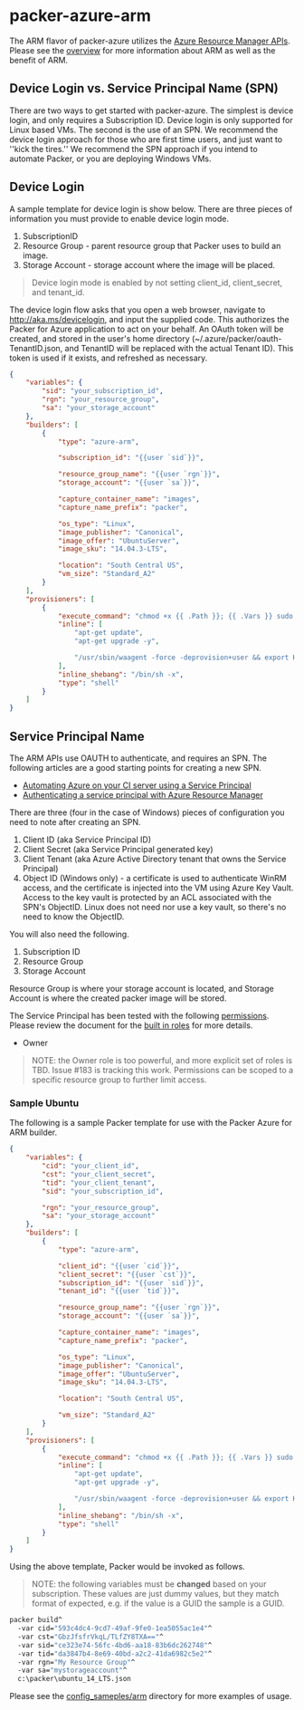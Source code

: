 # packer-azure-arm

The ARM flavor of packer-azure utilizes the
[Azure Resource Manager APIs](https://msdn.microsoft.com/en-us/library/azure/dn790568.aspx).
Please see the
[overview](https://azure.microsoft.com/en-us/documentation/articles/resource-group-overview/)
for more information about ARM as well as the benefit of ARM.

## Device Login vs. Service Principal Name (SPN)

There are two ways to get started with packer-azure.  The simplest is device login, and only requires a Subscription ID.
Device login is only supported for Linux based VMs. The second is the use of an SPN.  We recommend the device login
approach for those who are first time users, and just want to ''kick the tires.''  We recommend the SPN approach if you
intend to automate Packer, or you are deploying Windows VMs.

## Device Login

A sample template for device login is show below.  There are three pieces of information
you must provide to enable device login mode.

 1. SubscriptionID
 1. Resource Group - parent resource group that Packer uses to build an image.
 1. Storage Account - storage account where the image will be placed.

> Device login mode is enabled by not setting client_id, client_secret, and tenant_id.

The device login flow asks that you open a web browser, navigate to http://aka.ms/devicelogin, and input the supplied
code.  This authorizes the Packer for Azure application to act on your behalf. An OAuth token will be created, and
stored in the user's home directory (~/.azure/packer/oauth-TenantID.json, and TenantID will be replaced with the actual
Tenant ID).  This token is used if it exists, and refreshed as necessary.

```json
{
    "variables": {
        "sid": "your_subscription_id",
        "rgn": "your_resource_group",
        "sa": "your_storage_account"
    },
    "builders": [
        {
            "type": "azure-arm",

            "subscription_id": "{{user `sid`}}",

            "resource_group_name": "{{user `rgn`}}",
            "storage_account": "{{user `sa`}}",

            "capture_container_name": "images",
            "capture_name_prefix": "packer",

            "os_type": "Linux",
            "image_publisher": "Canonical",
            "image_offer": "UbuntuServer",
            "image_sku": "14.04.3-LTS",

            "location": "South Central US",
            "vm_size": "Standard_A2"
        }
    ],
    "provisioners": [
        {
            "execute_command": "chmod +x {{ .Path }}; {{ .Vars }} sudo -E sh '{{ .Path }}'",
            "inline": [
                "apt-get update",
                "apt-get upgrade -y",

                "/usr/sbin/waagent -force -deprovision+user && export HISTSIZE=0 && sync"
            ],
            "inline_shebang": "/bin/sh -x",
            "type": "shell"
        }
    ]
}
```

## Service Principal Name

The ARM APIs use OAUTH to authenticate, and requires an SPN.  The following articles
are a good starting points for creating a new SPN.

 * [Automating Azure on your CI server using a Service Principal](http://blog.davidebbo.com/2014/12/azure-service-principal.html)
 * [Authenticating a service principal with Azure Resource Manager](https://azure.microsoft.com/en-us/documentation/articles/resource-group-authenticate-service-principal/)

There are three (four in the case of Windows) pieces of configuration you need to note
after creating an SPN.

 1. Client ID (aka Service Principal ID)
 1. Client Secret (aka Service Principal generated key)
 1. Client Tenant (aka Azure Active Directory tenant that owns the
    Service Principal)
 1. Object ID (Windows only) - a certificate is used to authenticate WinRM access, and the certificate is injected into
    the VM using Azure Key Vault.  Access to the key vault is protected by an ACL associated with the SPN's ObjectID.
    Linux does not need nor use a key vault, so there's no need to know the ObjectID.

You will also need the following.

 1. Subscription ID
 1. Resource Group
 1. Storage Account

Resource Group is where your storage account is located, and Storage
Account is where the created packer image will be stored.

The Service Principal has been tested with the following [permissions](https://azure.microsoft.com/en-us/documentation/articles/role-based-access-control-configure/).
Please review the document for the [built in roles](https://azure.microsoft.com/en-gb/documentation/articles/role-based-access-built-in-roles/)
for more details.

 * Owner

> NOTE: the Owner role is too powerful, and more explicit set of roles
> is TBD.  Issue #183 is tracking this work.  Permissions can be scoped to
> a specific resource group to further limit access.

### Sample Ubuntu

The following is a sample Packer template for use with the Packer
Azure for ARM builder.

```json
{
    "variables": {
        "cid": "your_client_id",
        "cst": "your_client_secret",
        "tid": "your_client_tenant",
        "sid": "your_subscription_id",

        "rgn": "your_resource_group",
        "sa": "your_storage_account"
    },
    "builders": [
        {
            "type": "azure-arm",

            "client_id": "{{user `cid`}}",
            "client_secret": "{{user `cst`}}",
            "subscription_id": "{{user `sid`}}",
            "tenant_id": "{{user `tid`}}",

            "resource_group_name": "{{user `rgn`}}",
            "storage_account": "{{user `sa`}}",

            "capture_container_name": "images",
            "capture_name_prefix": "packer",

            "os_type": "Linux",
            "image_publisher": "Canonical",
            "image_offer": "UbuntuServer",
            "image_sku": "14.04.3-LTS",

            "location": "South Central US",

            "vm_size": "Standard_A2"
        }
    ],
    "provisioners": [
        {
            "execute_command": "chmod +x {{ .Path }}; {{ .Vars }} sudo -E sh '{{ .Path }}'",
            "inline": [
                "apt-get update",
                "apt-get upgrade -y",

                "/usr/sbin/waagent -force -deprovision+user && export HISTSIZE=0 && sync"
            ],
            "inline_shebang": "/bin/sh -x",
            "type": "shell"
        }
    ]
}
```

Using the above template, Packer would be invoked as follows.

> NOTE: the following variables must be **changed** based on your
> subscription.  These values are just dummy values, but they match
> format of expected, e.g. if the value is a GUID the sample is a
> GUID.

```bat
packer build^
  -var cid="593c4dc4-9cd7-49af-9fe0-1ea5055ac1e4"^
  -var cst="GbzJfsfrVkqL/TLfZY8TXA=="^
  -var sid="ce323e74-56fc-4bd6-aa18-83b6dc262748"^
  -var tid="da3847b4-8e69-40bd-a2c2-41da6982c5e2"^
  -var rgn="My Resource Group"^
  -var sa="mystorageaccount"^
  c:\packer\ubuntu_14_LTS.json
```

Please see the
[config_sameples/arm](https://github.com/Azure/packer-azure/tree/master/config_examples)
directory for more examples of usage.
